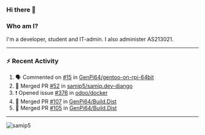 ### Hi there 👋

### Who am I?
I'm a developer, student and IT-admin. I also administer AS213021.

---
### :zap: Recent Activity
<!--START_SECTION:activity-->
1. 🗣 Commented on [#15](https://github.com/GenPi64/gentoo-on-rpi-64bit/issues/15) in [GenPi64/gentoo-on-rpi-64bit](https://github.com/GenPi64/gentoo-on-rpi-64bit)
2. 🎉 Merged PR [#52](https://github.com/samip5/samip.dev-django/pull/52) in [samip5/samip.dev-django](https://github.com/samip5/samip.dev-django)
3. ❗️ Opened issue [#376](https://github.com/odoo/docker/issues/376) in [odoo/docker](https://github.com/odoo/docker)
4. 🎉 Merged PR [#107](https://github.com/GenPi64/Build.Dist/pull/107) in [GenPi64/Build.Dist](https://github.com/GenPi64/Build.Dist)
5. 🎉 Merged PR [#105](https://github.com/GenPi64/Build.Dist/pull/105) in [GenPi64/Build.Dist](https://github.com/GenPi64/Build.Dist)
<!--END_SECTION:activity-->
---

<img align="center" src="https://github-readme-stats.vercel.app/api?username=samip5&show_icons=true" alt="samip5" />
